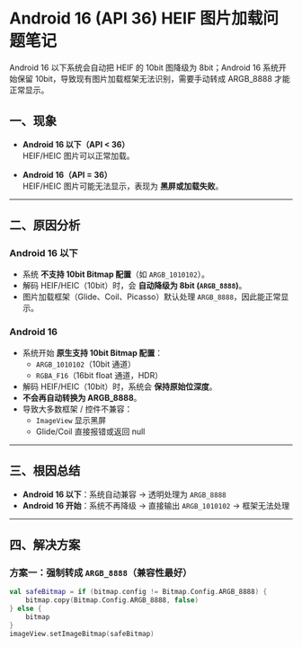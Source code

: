 # Android 16 (API 36) HEIF 图片加载问题笔记
Android 16 以下系统会自动把 HEIF 的 10bit 图降级为 8bit；Android 16 系统开始保留 10bit，导致现有图片加载框架无法识别，需要手动转成 ARGB_8888 才能正常显示。

## 一、现象
- **Android 16 以下（API < 36）**  
  HEIF/HEIC 图片可以正常加载。  

- **Android 16（API = 36）**  
  HEIF/HEIC 图片可能无法显示，表现为 **黑屏或加载失败**。  

---

## 二、原因分析
### Android 16 以下
- 系统 **不支持 10bit Bitmap 配置**（如 `ARGB_1010102`）。  
- 解码 HEIF/HEIC（10bit）时，会 **自动降级为 8bit (`ARGB_8888`)**。  
- 图片加载框架（Glide、Coil、Picasso）默认处理 `ARGB_8888`，因此能正常显示。  

### Android 16
- 系统开始 **原生支持 10bit Bitmap 配置**：  
  - `ARGB_1010102`（10bit 通道）  
  - `RGBA_F16`（16bit float 通道，HDR）  
- 解码 HEIF/HEIC（10bit）时，系统会 **保持原始位深度**。  
- **不会再自动转换为 ARGB_8888**。  
- 导致大多数框架 / 控件不兼容：  
  - `ImageView` 显示黑屏  
  - Glide/Coil 直接报错或返回 null  

---

## 三、根因总结
- **Android 16 以下**：系统自动兼容 → 透明处理为 `ARGB_8888`  
- **Android 16 开始**：系统不再降级 → 直接输出 `ARGB_1010102` → 框架无法处理  

---

## 四、解决方案
### 方案一：强制转成 `ARGB_8888`（兼容性最好）
```kotlin
val safeBitmap = if (bitmap.config != Bitmap.Config.ARGB_8888) {
    bitmap.copy(Bitmap.Config.ARGB_8888, false)
} else {
    bitmap
}
imageView.setImageBitmap(safeBitmap)
